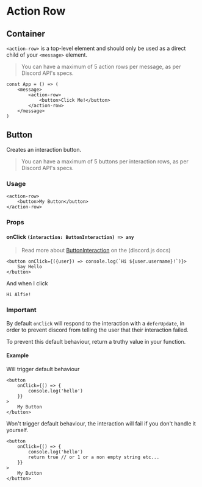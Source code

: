# Action Row

## Container

`<action-row>` is a top-level element and should only be used as a direct child of your `<message>` element.

> You can have a maximum of 5 action rows per message, as per Discord API's specs.


```tsx
const App = () => (
    <message>
        <action-row>
            <button>Click Me!</button>
        </action-row>
    </message>
)
```

## Button

Creates an interaction button.

> You can have a maximum of 5 buttons per interaction rows, as per Discord API's specs.

### Usage

```tsx
<action-row>
    <button>My Button</button>
</action-row>
```

### Props

#### onClick `(interaction: ButtonInteraction) => any`

> Read more about [ButtonInteraction](https://discord.js.org/#/docs/discord.js/stable/class/ButtonInteraction) on the (discord.js docs)


```tsx
<button onClick={({user}) => console.log(`Hi ${user.username}!`)}>
    Say Hello
</button>
```

And when I click

```:no-line-numbers
Hi Alfie!
```

### Important

By default `onClick` will respond to the interaction with a `deferUpdate`, in order to prevent discord from telling the user that their interaction failed.

To prevent this default behaviour, return a truthy value in your function.

#### Example

Will trigger default behaviour

```tsx
<button
    onClick={() => {
        console.log('hello')
    }}
>
    My Button
</button>
```

Won't trigger default behaviour, the interaction will fail if you don't handle it yourself.

```tsx
<button
    onClick={() => {
        console.log('hello')
        return true // or 1 or a non empty string etc...
    }}
>
    My Button
</button>
```